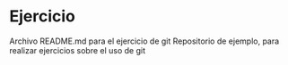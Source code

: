 # Ejercicio
Archivo README.md para el ejercicio de git
Repositorio de ejemplo, para realizar ejercicios sobre el uso de git
